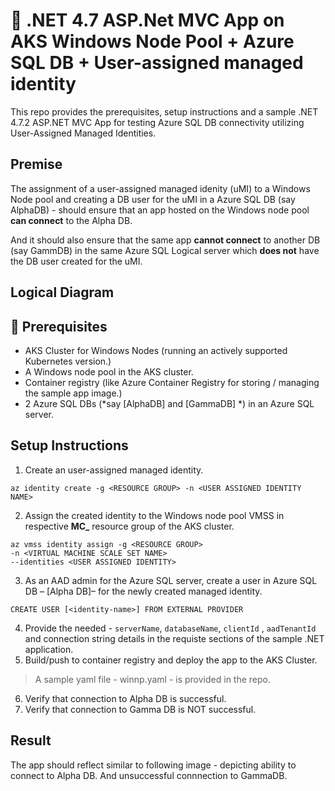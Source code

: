 # :rocket: .NET 4.7 ASP.Net MVC App on AKS Windows Node Pool + Azure SQL DB + User-assigned managed identity  

This repo provides the prerequisites, setup instructions and a sample .NET 4.7.2 ASP.NET MVC App for testing Azure SQL DB connectivity utilizing User-Assigned Managed Identities.

## Premise

The assignment of a user-assigned managed idenity (uMI) to a Windows Node pool and creating a DB user for the uMI in a Azure SQL DB (say AlphaDB) - should ensure that an app hosted on the Windows node pool **can connect** to the Alpha DB. 

And it should also ensure that the  same app **cannot connect** to another DB (say GammDB) in the same Azure SQL Logical server which **does not** have the DB user created for the uMI.

## Logical Diagram


## :memo: Prerequisites
- AKS Cluster for Windows Nodes (running an actively supported Kubernetes version.)
- A Windows node pool in the AKS cluster.
- Container registry (like Azure Container Registry for storing / managing the sample app image.)
- 2 Azure SQL DBs (*say [AlphaDB] and [GammaDB] *) in an Azure SQL server.


## Setup Instructions

1.	Create an user-assigned managed identity.
```
az identity create -g <RESOURCE GROUP> -n <USER ASSIGNED IDENTITY NAME>
```
2.	Assign the created identity to the Windows node pool VMSS in respective **MC_** resource group of the AKS cluster.
```
az vmss identity assign -g <RESOURCE GROUP>
-n <VIRTUAL MACHINE SCALE SET NAME>
--identities <USER ASSIGNED IDENTITY>
```
3. As an AAD admin for the Azure SQL server,  create a user in Azure SQL DB – [Alpha DB]– for the newly created managed identity.
```
CREATE USER [<identity-name>] FROM EXTERNAL PROVIDER
```

4.	Provide the needed - `serverName`, `databaseName`, `clientId` , `aadTenantId` and connection string details in the requiste sections of the sample  .NET  application.
5.	Build/push to container registry and deploy the app to the AKS Cluster.
> A sample yaml file - winnp.yaml - is provided in the repo.
6.	Verify that connection to Alpha DB is successful.
7.	Verify that connection to Gamma DB is NOT successful.


## Result

The app  should reflect similar to following image - depicting ability to connect to Alpha DB. And unsuccessful connnection to GammaDB.
